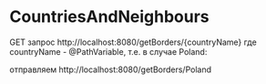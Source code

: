 # CountriesAndNeighbours

GET запрос http://localhost:8080/getBorders/{countryName} где countryName  - @PathVariable, т.е. в случае Poland:

отправляем http://localhost:8080/getBorders/Poland
